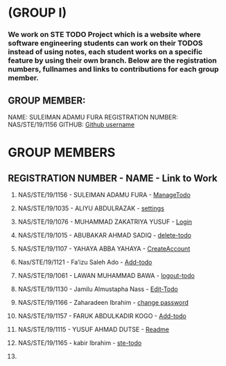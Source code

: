 # (GROUP I)

### We work on STE TODO Project which is a website where software engineering students can work on their TODOS instead of using notes, each student works on a specific feature by using their own branch. Below are the registration numbers, fullnames and links to contributions for each group member.

## GROUP MEMBER:
NAME: SULEIMAN ADAMU FURA
REGISTRATION NUMBER: NAS/STE/19/1156
GITHUB: [Github username](https://github.com/adamufura)

# GROUP MEMBERS

## REGISTRATION NUMBER - NAME - Link to Work

1. NAS/STE/19/1156 - SULEIMAN ADAMU FURA - [ManageTodo](https://github.com/adamufura/group-i-ste-todo/tree/manage-todo-branch)

2. NAS/STE/19/1035 - ALIYU ABDULRAZAK -  [settings](https://github.com/adamufura/group-i-ste-todo/tree/main/settings)

3. NAS/STE/19/1076 - MUHAMMAD ZAKATRIYA YUSUF - [Login](https://github.com/adamufura/group-i-ste-todo/tree/main/Login)

4. NAS/STE/19/1015 - ABUBAKAR AHMAD SADIQ - [delete-todo](https://github.com/adamufura/group-i-ste-todo/tree/main/delete-todo)

5. NAS/STE/19/1107 - YAHAYA ABBA YAHAYA - [CreateAccount](https://github.com/adamufura/group-i-ste-todo/tree/main/CreateAccount)

6.  Nas/STE/19/1121 - Fa’izu Saleh Ado - [Add-todo](https://github.com/adamufura/group-i-ste-todo/blob/main/Add-todo/Add-todo.html)

7. NAS/STE/19/1061 - LAWAN MUHAMMAD BAWA - [logout-todo](https://github.com/adamufura/group-i-ste-todo/tree/main/logout-todo)

8. NAS/STE/19/1130 - Jamilu Almustapha Nass - [Edit-Todo](https://github.com/adamufura/group-i-ste-todo/tree/main/Edit-todo)

9. NAS/STE/19/1166 - Zaharadeen Ibrahim - [change password](https://github.com/adamufura/group-i-ste-todo/tree/main/change%20password)

10. NAS/STE/19/1157 - FARUK ABDULKADIR KOGO  - [Add-todo](https://github.com/adamufura/group-i-ste-todo/tree/main/Add-todo)

11. NAS/STE/19/1115 - YUSUF AHMAD DUTSE  - [Readme](https://github.com/adamufura/group-i-ste-todo/commit/6ad16a4f7afbc8e186a959ebaee40d41e02d8908)

12.  NAS/STE/19/1165 - kabir Ibrahim - [ste-todo](https://github.com/adamufura/group-i-ste-todo/tree/main/ste-todo)

13.  
